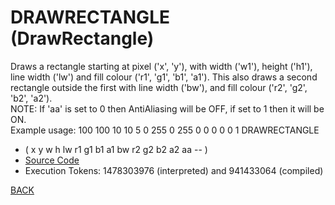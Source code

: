 # DRAWRECTANGLE &emsp; (DrawRectangle)
Draws a rectangle starting at pixel ('x', 'y'), with width ('w1'), height ('h1'), line width ('lw') and fill colour ('r1', 'g1', 'b1', 'a1'). This also draws a second rectangle outside the first with line width ('bw'), and fill colour ('r2', 'g2', 'b2', 'a2').<br/>NOTE: If 'aa' is set to 0 then AntiAliasing will be OFF, if set to 1 then it will be ON.<br/>Example usage: 100 100 10 10 5 0 255 0 255 0 0 0 0 0 1 DRAWRECTANGLE
* ( x y w h lw r1 g1 b1 a1 bw r2 g2 b2 a2 aa -- )
* [Source Code](../words/graphics/DrawRectangle.cs)
* Execution Tokens: 1478303976 (interpreted) and 941433064 (compiled)


[BACK](builtins.md#DrawRectangle)
